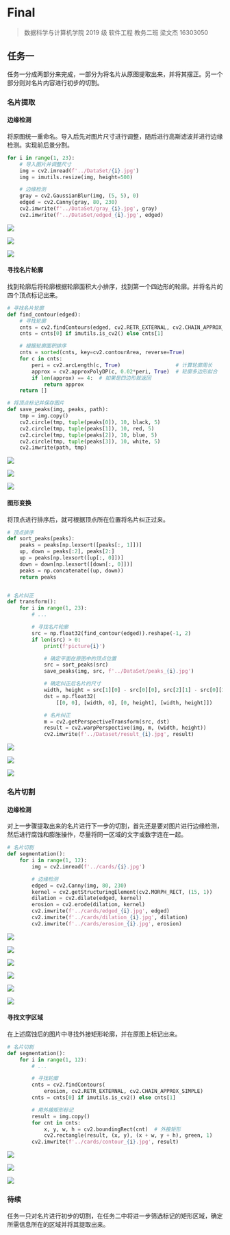 # Final

> 数据科学与计算机学院 2019 级 软件工程 教务二班 梁文杰 16303050

## 任务一

任务一分成两部分来完成，一部分为将名片从原图提取出来，并将其摆正。另一个部分则对名片内容进行初步的切割。

### 名片提取

#### 边缘检测

将原图统一重命名。导入后先对图片尺寸进行调整，随后进行高斯滤波并进行边缘检测。实现前后景分割。

```python
for i in range(1, 23):
    # 导入图片并调整尺寸
    img = cv2.imread(f'../DataSet/{i}.jpg')
    img = imutils.resize(img, height=500)

    # 边缘检测
    gray = cv2.GaussianBlur(img, (5, 5), 0)
    edged = cv2.Canny(gray, 80, 230)
    cv2.imwrite(f'../DataSet/gray_{i}.jpg', gray)
    cv2.imwrite(f'../DataSet/edged_{i}.jpg', edged)
```

![](./img/edged_1.jpg)

![](./img/edged_3.jpg)

![](./img/edged_4.jpg)

#### 寻找名片轮廓

找到轮廓后将轮廓根据轮廓面积大小排序，找到第一个四边形的轮廓。并将名片的四个顶点标记出来。

```python
# 寻找名片轮廓
def find_contour(edged):
    # 寻找轮廓
    cnts = cv2.findContours(edged, cv2.RETR_EXTERNAL, cv2.CHAIN_APPROX_SIMPLE)
    cnts = cnts[0] if imutils.is_cv2() else cnts[1]

    # 根据轮廓面积排序
    cnts = sorted(cnts, key=cv2.contourArea, reverse=True)
    for c in cnts:
        peri = cv2.arcLength(c, True)                  # 计算轮廓周长
        approx = cv2.approxPolyDP(c, 0.02*peri, True)  # 轮廓多边形拟合
        if len(approx) == 4:  # 如果是四边形就返回
            return approx
    return []

# 将顶点标记并保存图片
def save_peaks(img, peaks, path):
    tmp = img.copy()
    cv2.circle(tmp, tuple(peaks[0]), 10, black, 5)
    cv2.circle(tmp, tuple(peaks[1]), 10, red, 5)
    cv2.circle(tmp, tuple(peaks[2]), 10, blue, 5)
    cv2.circle(tmp, tuple(peaks[3]), 10, white, 5)
    cv2.imwrite(path, tmp)
```

![](./img/peaks_1.jpg)

![](./img/peaks_3.jpg)

![](./img/peaks_4.jpg)

#### 图形变换

将顶点进行排序后，就可根据顶点所在位置将名片纠正过来。

```python
# 顶点排序
def sort_peaks(peaks):
    peaks = peaks[np.lexsort([peaks[:, 1]])]
    up, down = peaks[:2], peaks[2:]
    up = peaks[np.lexsort([up[:, 0]])]
    down = down[np.lexsort([down[:, 0]])]
    peaks = np.concatenate((up, down))
    return peaks


# 名片纠正
def transform():
    for i in range(1, 23):
        # ...

        # 寻找名片轮廓
        src = np.float32(find_contour(edged)).reshape(-1, 2)
        if len(src) > 0:
            print(f'picture{i}')

            # 确定平面在原图中的顶点位置
            src = sort_peaks(src)
            save_peaks(img, src, f'../DataSet/peaks_{i}.jpg')

            # 确定纠正后名片的尺寸
            width, height = src[1][0] - src[0][0], src[2][1] - src[0][1]
            dst = np.float32(
                [[0, 0], [width, 0], [0, height], [width, height]])

            # 名片纠正
            m = cv2.getPerspectiveTransform(src, dst)
            result = cv2.warpPerspective(img, m, (width, height))
            cv2.imwrite(f'../Dataset/result_{i}.jpg', result)
```

![](./img/result_1.jpg)

![](./img/result_3.jpg)

![](./img/result_4.jpg)

### 名片切割

#### 边缘检测

对上一步骤提取出来的名片进行下一步的切割，首先还是要对图片进行边缘检测，然后进行腐蚀和膨胀操作，尽量将同一区域的文字或数字连在一起。

```python
# 名片切割
def segmentation():
    for i in range(1, 12):
        img = cv2.imread(f'../cards/{i}.jpg')

        # 边缘检测
        edged = cv2.Canny(img, 80, 230)
        kernel = cv2.getStructuringElement(cv2.MORPH_RECT, (15, 1))
        dilation = cv2.dilate(edged, kernel)
        erosion = cv2.erode(dilation, kernel)
        cv2.imwrite(f'../cards/edged_{i}.jpg', edged)
        cv2.imwrite(f'../cards/dilation_{i}.jpg', dilation)
        cv2.imwrite(f'../cards/erosion_{i}.jpg', erosion)
```

![](./img/edged_7.jpg)

![](./img/edged_9.jpg)

![](./img/edged_10.jpg)

![](./img/erosion_7.jpg)

![](./img/erosion_9.jpg)

![](./img/erosion_10.jpg)

#### 寻找文字区域

在上述腐蚀后的图片中寻找外接矩形轮廓，并在原图上标记出来。

```python
# 名片切割
def segmentation():
    for i in range(1, 12):
        # ...

        # 寻找轮廓
        cnts = cv2.findContours(
            erosion, cv2.RETR_EXTERNAL, cv2.CHAIN_APPROX_SIMPLE)
        cnts = cnts[0] if imutils.is_cv2() else cnts[1]

        # 用外接矩形标记
        result = img.copy()
        for cnt in cnts:
            x, y, w, h = cv2.boundingRect(cnt)  # 外接矩形
            cv2.rectangle(result, (x, y), (x + w, y + h), green, 1)
        cv2.imwrite(f'../cards/contour_{i}.jpg', result)
```

![](./img/contour_7.jpg)

![](./img/contour_9.jpg)

![](./img/contour_10.jpg)

### 待续

任务一只对名片进行初步的切割，在任务二中将进一步筛选标记的矩形区域，确定所需信息所在的区域并将其提取出来。
